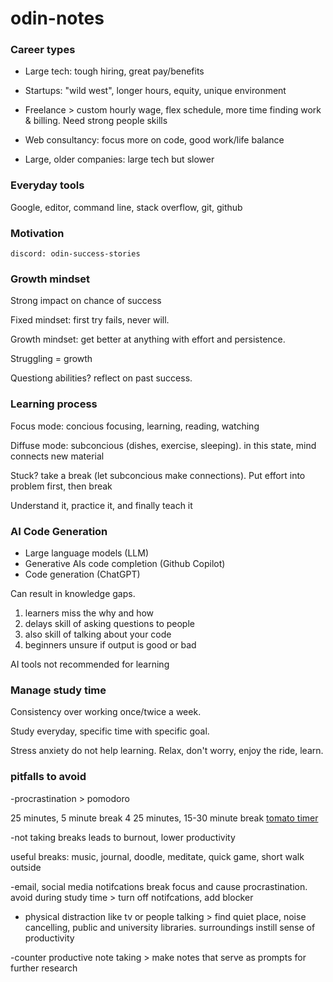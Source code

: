 # odin-notes


### Career types
- Large tech: tough hiring, great pay/benefits

- Startups: "wild west", longer hours, equity, unique environment 

- Freelance > custom hourly wage, flex schedule, more time finding work & billing. Need strong people skills

- Web consultancy: focus more on code, good work/life balance

- Large, older companies: large tech but slower

### Everyday tools
Google, editor, command line, stack overflow, git, github

### Motivation
`discord: odin-success-stories`

### Growth mindset
Strong impact on chance of success

Fixed mindset: first try fails, never will. 

Growth mindset: get better at anything with effort and persistence.

Struggling = growth

Questiong abilities? reflect on past success.

### Learning process
Focus mode: concious focusing, learning, reading, watching

Diffuse mode: subconcious (dishes, exercise, sleeping). in this state, mind connects new material

Stuck? take a break (let subconcious make connections). Put effort into problem first, then break

Understand it, practice it, and finally teach it

### AI Code Generation
- Large language models (LLM)
- Generative AIs code completion (Github Copilot)
- Code generation (ChatGPT)

Can result in knowledge gaps.
1. learners miss the why and how
2. delays skill of asking questions to people
3. also skill of talking about your code
4. beginners unsure if output is good or bad

AI tools not recommended for learning

### Manage study time
Consistency over working once/twice a week.

Study everyday, specific time with specific goal.

Stress anxiety do not help learning. Relax, don't worry, enjoy the ride, learn.

### pitfalls to avoid
-procrastination > pomodoro

25 minutes, 5 minute break
4 25 minutes, 15-30 minute break
[tomato timer](https://www.toptal.com/project-managers/tomato-timer)

-not taking breaks
leads to burnout, lower productivity

useful breaks: music, journal, doodle, meditate, quick game, short walk outside

-email, social media notifcations break focus and cause procrastination. avoid during study time > turn off notifcations, add blocker

- physical distraction like tv or people talking > find quiet place, noise cancelling, public and university libraries. surroundings instill sense of productivity

-counter productive note taking > make notes that serve as prompts for further research